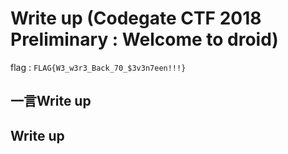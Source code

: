# Write up (Codegate CTF 2018 Preliminary : Welcome to droid)

flag : `FLAG{W3_w3r3_Back_70_$3v3n7een!!!}`

## 一言Write up

## Write up


